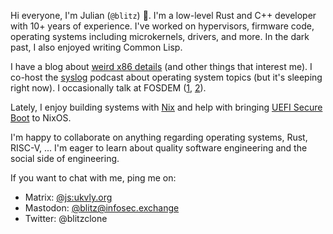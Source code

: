 Hi everyone, I'm Julian (`@blitz`) 👋. I'm a low-level Rust and C++ developer with 10+ years of experience. I've worked on hypervisors, firmware code, operating systems including microkernels, drivers, and more. In the dark past, I also enjoyed writing Common Lisp.

I have a blog about [weird x86 details](https://x86.lol/) (and other things that interest me). I co-host the [syslog](https://syslog.show/) podcast about operating system topics (but it's sleeping right now). I occasionally talk at FOSDEM ([1](https://archive.fosdem.org/2022/schedule/event/jstecklina/), [2](https://fosdem.org/2023/schedule/event/nix_and_nixos_towards_secure_boot/)).

Lately, I enjoy building systems with [Nix](https://nixos.org/) and help with bringing [UEFI Secure Boot](https://x86.lol/generic/2022/11/26/lanzaboote.html) to NixOS.

I'm happy to collaborate on anything regarding operating systems, Rust, RISC-V, ... I'm eager to learn about quality software engineering and the social side of engineering.

If you want to chat with me, ping me on:

- Matrix: [@js:ukvly.org](https://matrix.to/#/@js:ukvly.org)
- Mastodon: [@blitz@infosec.exchange](https://infosec.exchange/@blitz)
- Twitter: @blitzclone

